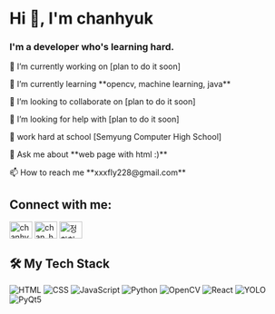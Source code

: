 <h1>Hi 👋, I'm chanhyuk</h1>
<h3>I'm a developer who's learning hard.</h3>



<p> 🔭 I’m currently working on [plan to do it soon]</p>

<p> 🌱 I’m currently learning **opencv, machine learning, java**</p>

<p> 👯 I’m looking to collaborate on [plan to do it soon]</p>

<p> 🤝 I’m looking for help with [plan to do it soon]</p>

<p> 📝 work hard at school [Semyung Computer High School]</p>

<p> 💬 Ask me about **web page with html :)**</p>

<p> 📫 How to reach me **xxxfly228@gmail.com**</p>

<h2>Connect with me:</h3>

<p>
<a href="https://twitter.com/chanhyuk0522" target="blank"><img align="center" src="https://raw.githubusercontent.com/rahuldkjain/github-profile-readme-generator/master/src/images/icons/Social/twitter.svg" alt="chanhyuk0522" height="30" width="40" /></a>
<a href="https://instagram.com/chan_hyuk6522" target="blank"><img align="center" src="https://raw.githubusercontent.com/rahuldkjain/github-profile-readme-generator/master/src/images/icons/Social/instagram.svg" alt="chan_hyuk6522" height="30" width="40" /></a>
<a href="https://discord.gg/정찬혁#2863" target="blank"><img align="center" src="https://raw.githubusercontent.com/rahuldkjain/github-profile-readme-generator/master/src/images/icons/Social/discord.svg" alt="정찬혁#2863" height="30" width="40" /></a>
</p> 

## 🛠️ My Tech Stack
  ![HTML](https://img.shields.io/badge/-HTML5-E34F26?logo=html5&logoColor=white&style=for-the-badge)
  ![CSS](https://img.shields.io/badge/-CSS3-1572B6?logo=css3&logoColor=white&style=for-the-badge)
  ![JavaScript](https://img.shields.io/badge/-JavaScript-F7DF1E?logo=javascript&logoColor=black&style=for-the-badge)
  ![Python](https://img.shields.io/badge/-Python-3776AB?logo=python&logoColor=white&style=for-the-badge)
  ![OpenCV](https://img.shields.io/badge/-OpenCV-5C3EE8?logo=opencv&logoColor=white&style=for-the-badge)
  ![React](https://img.shields.io/badge/-React-61DAFB?logo=react&logoColor=black&style=for-the-badge)
  ![YOLO](https://img.shields.io/badge/-YOLO-00FFFF?logo=yolo&logoColor=black&style=for-the-badge)
  ![PyQt5](https://img.shields.io/badge/-PyQt5-41CD52?logo=qt&logoColor=white&style=for-the-badge)




